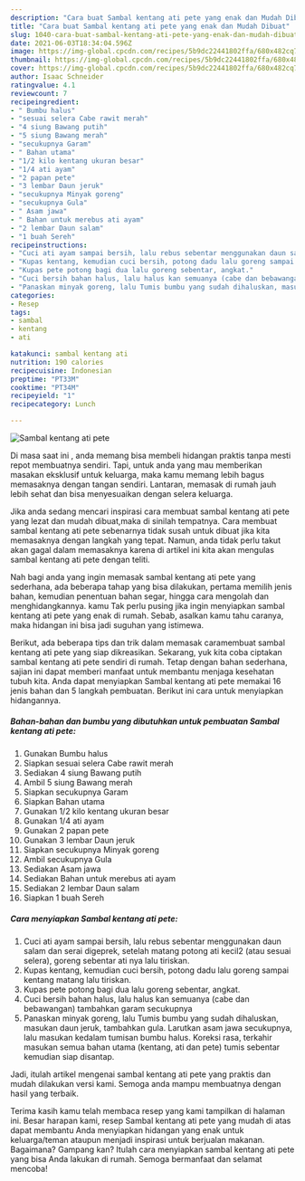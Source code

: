 ```yaml
---
description: "Cara buat Sambal kentang ati pete yang enak dan Mudah Dibuat"
title: "Cara buat Sambal kentang ati pete yang enak dan Mudah Dibuat"
slug: 1040-cara-buat-sambal-kentang-ati-pete-yang-enak-dan-mudah-dibuat
date: 2021-06-03T18:34:04.596Z
image: https://img-global.cpcdn.com/recipes/5b9dc22441802ffa/680x482cq70/sambal-kentang-ati-pete-foto-resep-utama.jpg
thumbnail: https://img-global.cpcdn.com/recipes/5b9dc22441802ffa/680x482cq70/sambal-kentang-ati-pete-foto-resep-utama.jpg
cover: https://img-global.cpcdn.com/recipes/5b9dc22441802ffa/680x482cq70/sambal-kentang-ati-pete-foto-resep-utama.jpg
author: Isaac Schneider
ratingvalue: 4.1
reviewcount: 7
recipeingredient:
- " Bumbu halus"
- "sesuai selera Cabe rawit merah"
- "4 siung Bawang putih"
- "5 siung Bawang merah"
- "secukupnya Garam"
- " Bahan utama"
- "1/2 kilo kentang ukuran besar"
- "1/4 ati ayam"
- "2 papan pete"
- "3 lembar Daun jeruk"
- "secukupnya Minyak goreng"
- "secukupnya Gula"
- " Asam jawa"
- " Bahan untuk merebus ati ayam"
- "2 lembar Daun salam"
- "1 buah Sereh"
recipeinstructions:
- "Cuci ati ayam sampai bersih, lalu rebus sebentar menggunakan daun salam dan serai digeprek, setelah matang potong ati kecil2 (atau sesuai selera), goreng sebentar ati nya lalu tiriskan."
- "Kupas kentang, kemudian cuci bersih, potong dadu lalu goreng sampai kentang matang lalu tiriskan."
- "Kupas pete potong bagi dua lalu goreng sebentar, angkat."
- "Cuci bersih bahan halus, lalu halus kan semuanya (cabe dan bebawangan) tambahkan garam secukupnya"
- "Panaskan minyak goreng, lalu Tumis bumbu yang sudah dihaluskan, masukan daun jeruk, tambahkan gula. Larutkan asam jawa secukupnya, lalu masukan kedalam tumisan bumbu halus. Koreksi rasa, terkahir masukan semua bahan utama (kentang, ati dan pete) tumis sebentar kemudian siap disantap."
categories:
- Resep
tags:
- sambal
- kentang
- ati

katakunci: sambal kentang ati 
nutrition: 190 calories
recipecuisine: Indonesian
preptime: "PT33M"
cooktime: "PT34M"
recipeyield: "1"
recipecategory: Lunch

---
```



![Sambal kentang ati pete](https://img-global.cpcdn.com/recipes/5b9dc22441802ffa/680x482cq70/sambal-kentang-ati-pete-foto-resep-utama.jpg)

Di masa  saat ini , anda memang bisa membeli hidangan praktis tanpa mesti repot membuatnya sendiri. Tapi, untuk anda yang mau memberikan masakan eksklusif untuk keluarga, maka kamu memang lebih bagus memasaknya dengan tangan sendiri. Lantaran, memasak di rumah jauh lebih sehat dan bisa menyesuaikan dengan selera keluarga.

Jika anda sedang mencari inspirasi cara membuat sambal kentang ati pete yang lezat dan mudah dibuat,maka di sinilah tempatnya. Cara membuat sambal kentang ati pete  sebenarnya tidak susah untuk dibuat jika kita memasaknya dengan langkah yang tepat. Namun, anda tidak perlu takut akan gagal dalam memasaknya 
karena di artikel ini kita akan mengulas sambal kentang ati pete dengan teliti.  



Nah bagi anda yang ingin memasak sambal kentang ati pete yang sederhana, ada beberapa tahap yang bisa dilakukan, pertama memilih jenis bahan, kemudian penentuan bahan segar, hingga cara mengolah dan menghidangkannya. kamu Tak perlu pusing jika ingin menyiapkan sambal kentang ati pete yang enak di rumah. Sebab, asalkan kamu  tahu caranya, maka hidangan ini bisa jadi suguhan yang istimewa.

Berikut, ada beberapa tips dan trik dalam memasak caramembuat sambal kentang ati pete yang siap dikreasikan. Sekarang, yuk kita coba ciptakan sambal kentang ati pete sendiri di rumah. Tetap dengan bahan sederhana, sajian ini dapat memberi manfaat untuk membantu menjaga kesehatan tubuh kita. Anda dapat menyiapkan Sambal kentang ati pete memakai 16 jenis bahan dan 5 langkah pembuatan. Berikut ini cara untuk menyiapkan hidangannya.

<!--inarticleads1-->

##### Bahan-bahan dan bumbu yang dibutuhkan untuk pembuatan Sambal kentang ati pete:

1. Gunakan  Bumbu halus
1. Siapkan sesuai selera Cabe rawit merah
1. Sediakan 4 siung Bawang putih
1. Ambil 5 siung Bawang merah
1. Siapkan secukupnya Garam
1. Siapkan  Bahan utama
1. Gunakan 1/2 kilo kentang ukuran besar
1. Gunakan 1/4 ati ayam
1. Gunakan 2 papan pete
1. Gunakan 3 lembar Daun jeruk
1. Siapkan secukupnya Minyak goreng
1. Ambil secukupnya Gula
1. Sediakan  Asam jawa
1. Sediakan  Bahan untuk merebus ati ayam
1. Sediakan 2 lembar Daun salam
1. Siapkan 1 buah Sereh




<!--inarticleads2-->

##### Cara menyiapkan Sambal kentang ati pete:

1. Cuci ati ayam sampai bersih, lalu rebus sebentar menggunakan daun salam dan serai digeprek, setelah matang potong ati kecil2 (atau sesuai selera), goreng sebentar ati nya lalu tiriskan.
1. Kupas kentang, kemudian cuci bersih, potong dadu lalu goreng sampai kentang matang lalu tiriskan.
1. Kupas pete potong bagi dua lalu goreng sebentar, angkat.
1. Cuci bersih bahan halus, lalu halus kan semuanya (cabe dan bebawangan) tambahkan garam secukupnya
1. Panaskan minyak goreng, lalu Tumis bumbu yang sudah dihaluskan, masukan daun jeruk, tambahkan gula. Larutkan asam jawa secukupnya, lalu masukan kedalam tumisan bumbu halus. Koreksi rasa, terkahir masukan semua bahan utama (kentang, ati dan pete) tumis sebentar kemudian siap disantap.




Jadi, itulah artikel mengenai  sambal kentang ati pete  yang praktis dan mudah dilakukan versi kami. Semoga anda mampu membuatnya dengan hasil yang terbaik. 

Terima kasih kamu telah membaca resep yang kami tampilkan di halaman ini. Besar harapan kami, resep  Sambal kentang ati pete yang mudah di atas dapat membantu Anda menyiapkan hidangan yang enak untuk keluarga/teman ataupun menjadi inspirasi untuk berjualan makanan. Bagaimana? Gampang kan? Itulah cara menyiapkan sambal kentang ati pete yang bisa Anda lakukan di rumah. Semoga bermanfaat dan selamat mencoba!


